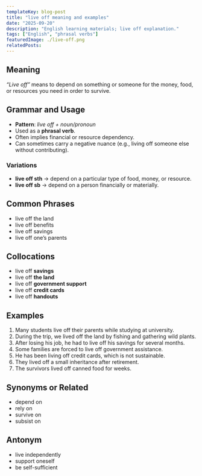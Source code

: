 ```yaml
---
templateKey: blog-post
title: "live off meaning and examples"
date: "2025-09-20"
description: "English learning materials; live off explanation."
tags: ["English", "phrasal verbs"]
featuredImage: ./live-off.png
relatedPosts:
---
```


## Meaning

_“Live off”_ means to depend on something or someone for the money, food, or resources you need in order to survive.

## Grammar and Usage

- **Pattern**: _live off + noun/pronoun_
- Used as a **phrasal verb**.
- Often implies financial or resource dependency.
- Can sometimes carry a negative nuance (e.g., living off someone else without contributing).

### Variations

- **live off sth** → depend on a particular type of food, money, or resource.
- **live off sb** → depend on a person financially or materially.

## Common Phrases

- live off the land
- live off benefits
- live off savings
- live off one’s parents

## Collocations

- live off **savings**
- live off **the land**
- live off **government support**
- live off **credit cards**
- live off **handouts**

## Examples

1. Many students live off their parents while studying at university.
2. During the trip, we lived off the land by fishing and gathering wild plants.
3. After losing his job, he had to live off his savings for several months.
4. Some families are forced to live off government assistance.
5. He has been living off credit cards, which is not sustainable.
6. They lived off a small inheritance after retirement.
7. The survivors lived off canned food for weeks.

## Synonyms or Related

- depend on
- rely on
- survive on
- subsist on

## Antonym

- live independently
- support oneself
- be self-sufficient
